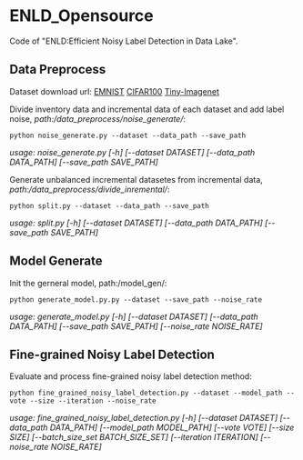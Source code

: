 # ENLD_Opensource
Code of "ENLD:Efficient Noisy Label Detection in Data Lake".

## Data Preprocess
Dataset download url: [EMNIST](https://www.nist.gov/itl/products-and-services/emnist-dataset) [CIFAR100](https://www.cs.toronto.edu/~kriz/cifar.html) [Tiny-Imagenet](https://www.kaggle.com/c/tiny-imagenet)

Divide inventory data and incremental data of each dataset and add label noise, *path:/data_preprocess/noise_generate/*:

`python noise_generate.py --dataset --data_path --save_path` 

*usage: noise_generate.py [-h] [--dataset DATASET] [--data_path DATA_PATH] [--save_path SAVE_PATH]*

Generate unbalanced incremental datasetes from incremental data, *path:/data_preprocess/divide_inremental/*:

`python split.py --dataset --data_path --save_path` 

*usage: split.py [-h] [--dataset DATASET] [--data_path DATA_PATH] [--save_path SAVE_PATH]*

## Model Generate

Init the gerneral model, path:/model_gen/:

`python generate_model.py.py --dataset --save_path --noise_rate`

*usage: generate_model.py [-h] [--dataset DATASET] [--data_path DATA_PATH] [--save_path SAVE_PATH] [--noise_rate NOISE_RATE]*

## Fine-grained Noisy Label Detection

Evaluate and process fine-grained noisy label detection method:

`python fine_grained_noisy_label_detection.py --dataset --model_path --vote --size --iteration --noise_rate`

*usage: fine_grained_noisy_label_detection.py [-h] [--dataset DATASET] [--data_path DATA_PATH] [--model_path MODEL_PATH] [--vote VOTE] [--size SIZE] [--batch_size_set BATCH_SIZE_SET] [--iteration ITERATION] [--noise_rate NOISE_RATE]*

